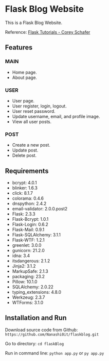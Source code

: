 # Flask Blog Website
This is a Flask Blog Website.

Reference: [Flask Tutorials - Corey Schafer](https://www.youtube.com/playlist?list=PL-osiE80TeTs4UjLw5MM6OjgkjFeUxCYH)

## Features

### MAIN
- Home page.
- About page.
### USER
- User page.
- User register, login, logout.
- User reset password.
- Update username, email, and profile image.
- View all user posts.
### POST
- Create a new post.
- Update post.
- Delete post.

## Requirements

- bcrypt: 4.0.1
- blinker: 1.6.3
- click: 8.1.7
- colorama: 0.4.6
- dnspython: 2.4.2
- email-validator: 2.0.0.post2
- Flask: 2.3.3
- Flask-Bcrypt: 1.0.1
- Flask-Login: 0.6.2
- Flask-Mail: 0.9.1
- Flask-SQLAlchemy: 3.1.1
- Flask-WTF: 1.2.1
- greenlet: 3.0.0
- gunicorn: 21.2.0
- idna: 3.4
- itsdangerous: 2.1.2
- Jinja2: 3.1.2
- MarkupSafe: 2.1.3
- packaging: 23.2
- Pillow: 10.1.0
- SQLAlchemy: 2.0.22
- typing_extensions: 4.8.0
- Werkzeug: 2.3.7
- WTForms: 3.1.0

## Installation and Run

Download source code from Github: `https://github.com/Nanashi0it/flaskblog.git`

Go to directory: `cd flaskBlog`

Run in command line: `python app.py` or `py app.py`
